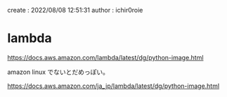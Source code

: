 create : 2022/08/08 12:51:31
author : ichir0roie

# lambda


<https://docs.aws.amazon.com/lambda/latest/dg/python-image.html>

amazon linux でないとだめっぽい。





<https://docs.aws.amazon.com/ja_jp/lambda/latest/dg/python-image.html>















